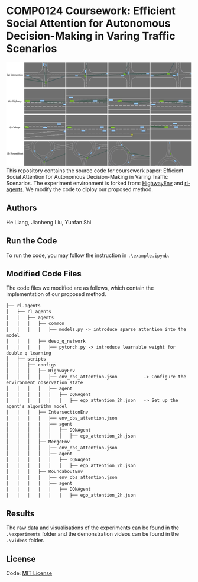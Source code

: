 # COMP0124 Coursework: Efficient Social Attention for Autonomous Decision-Making in Varing Traffic Scenarios
![Results](experiments/cross-scenarios/FigureResults.jpg)
This repository contains the source code for coursework paper: Efficient Social Attention for Autonomous Decision-Making in Varing Traffic Scenarios. The experiment environment is forked from: [HighwayEnv](https://github.com/Farama-Foundation/HighwayEnv) and [rl-agents](https://github.com/eleurent/rl-agents).  We modify the code to diploy our proposed method.
## Authors
He Liang, Jianheng Liu, Yunfan Shi

## Run the Code
To run the code, you may follow the instruction in `.\example.ipynb`.

## Modified Code Files
The code files we modified are as follows, which contain the implementation of our proposed method.
```
├── rl-agents
│   ├── rl_agents
│   │   ├── agents
│   │   │   ├── common
│   │   │   │   ├── models.py -> introduce sparse attention into the model
│   │   │   ├── deep_q_network
│   │   │   │   ├── pytorch.py -> introduce learnable weight for double q learning
│   ├── scripts
│   │   ├── configs
│   │   │   ├── HighwayEnv
│   │   │   │   ├── env_obs_attention.json          -> Configure the environment observation state
│   │   │   │   ├── agent
│   │   │   │   │   ├── DQNAgent
│   │   │   │   │   │   ├── ego_attention_2h.json   -> Set up the agent's algorithm model
│   │   │   ├── IntersectionEnv
│   │   │   │   ├── env_obs_attention.json
│   │   │   │   ├── agent
│   │   │   │   │   ├── DQNAgent
│   │   │   │   │   │   ├── ego_attention_2h.json
│   │   │   ├── MergeEnv
│   │   │   │   ├── env_obs_attention.json
│   │   │   │   ├── agent
│   │   │   │   │   ├── DQNAgent
│   │   │   │   │   │   ├── ego_attention_2h.json
│   │   │   ├── RoundaboutEnv
│   │   │   │   ├── env_obs_attention.json
│   │   │   │   ├── agent
│   │   │   │   │   ├── DQNAgent
│   │   │   │   │   │   ├── ego_attention_2h.json
```
## Results
The raw data and visualisations of the experiments can be found in the `.\experiments` folder and the demonstration videos can be found in the `.\videos` folder.



## License
Code: [MIT License](LICENSE)
